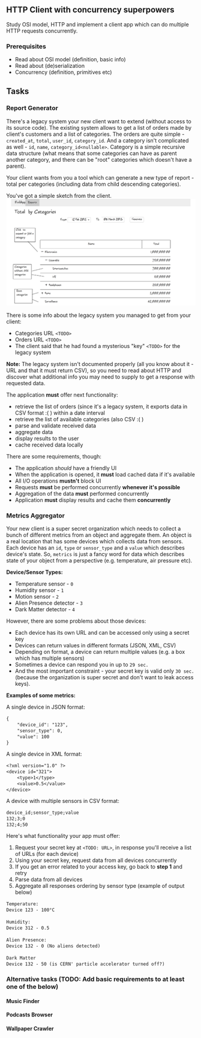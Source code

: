 ## HTTP Client with concurrency superpowers

Study OSI model, HTTP and implement a client app which can do multiple HTTP requests concurrently.


### Prerequisites

- Read about OSI model (definition, basic info)
- Read about (de)serialization
- Concurrency (definition, primitives etc)


## Tasks

### Report Generator

There's a legacy system your new client want to extend (without access to its source code).
The existing system allows to get a list of orders made by client's customers and a list of categories.
The orders are quite simple - `created_at`, `total`, `user_id`, `category_id`. And a category isn't complicated as well - `id`, `name`, `category_id<nullable>`. Category is a simple recursive data structure (what means that some categories can have as parent another category, and there can be "root" categories which doesn't have a parent).


Your client wants from you a tool which can generate a new type of report - total per categories (including data from child descending categories).

You've got a simple sketch from the client.
![You can't disclose this sketch under any circumstances (you've signed a NDA)](imgs/L2-report-sketch.png)


There is some info about the legacy system you managed to get from your client:
- Categories URL `<TODO>`
- Orders URL `<TODO>`
- The client said that he had found a mysterious "key" `<TODO>` for the legacy system

**Note:** The legacy system isn't documented properly (all you know about it - URL and that it must return CSV), 
so you need to read about HTTP and discover what additional info you may need to supply to get a response with requested data.


The application **must** offer next functionality:
- retrieve the list of orders (since it's a legacy system, it exports data in CSV format :( ) within a date interval
- retrieve the list of available categories (also CSV :( )
- parse and validate received data
- aggregate data
- display results to the user
- cache received data locally


There are some requirements, though:
- The application *should* have a friendly UI
- When the application is opened, it **must** load cached data if it's available
- All I/O operations **mustn't** block UI
- Requests **must** be performed concurrently **whenever it's possible**
- Aggregation of the data **must** performed concurrently
- Application **must** display results and cache them **concurrently**

### Metrics Aggregator

Your new client is a super secret organization which needs to collect a bunch of different metrics from an object and aggregate them.
An object is a real location that has some devices which collects data from sensors.
Each device has an `id`, `type` or `sensor_type` and a `value` which describes device's state.
So, `metrics` is just a fancy word for data which describes state of your object from a perspective (e.g. temperature, air pressure etc).

**Device/Sensor Types:**
- Temperature sensor - `0`
- Humidity sensor - `1`
- Motion sensor - `2`
- Alien Presence detector - `3`
- Dark Matter detector - `4`

However, there are some problems about those devices:
- Each device has its own URL and can be accessed only using a secret key
- Devices can return values in different formats (JSON, XML, CSV)
- Depending on format, a device can return multiple values (e.g. a box which has multiple sensors)
- Sometimes a device can respond you in up to `29 sec.`
- And the most important constraint - your secret key is valid only `30 sec.`
  (because the organization is super secret and don't want to leak access keys).

**Examples of some metrics:**

A single device in JSON format:
```
{
    "device_id": "123",
    "sensor_type": 0,
    "value": 100
}
```

A single device in XML format:
```
<?xml version="1.0" ?>
<device id="321">
    <type>1</type>
    <value>0.5</value>
</device>
```

A device with multiple sensors in CSV format:
```
device_id;sensor_type;value
132;3;0
132;4;50
```

Here's what functionality your app must offer:
1. Request your secret key at `<TODO: URL>`, in response you'll receive a list of URLs (for each device)
2. Using your secret key, request data from all devices concurrently
3. If you get an error related to your access key, go back to **step 1** and retry
4. Parse data from all devices
5. Aggregate all responses ordering by sensor type (example of output below)

```
Temperature:
Device 123 - 100°C

Humidity:
Device 312 - 0.5

Alien Presence:
Device 132 - 0 (No aliens detected)

Dark Matter
Device 132 - 50 (is CERN' particle accelerator turned off?)
```


### Alternative tasks (TODO: Add basic requirements to at least one of the below)

#### Music Finder

#### Podcasts Browser

#### Wallpaper Crawler


